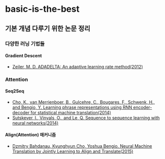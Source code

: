 # basic-is-the-best
## 기본 개념 다루기 위한 논문 정리
### 다양한 러닝 기법들
#### Gradient Descent
* [Zeiler, M. D. ADADELTA: An adaptive learning rate method(2012)](https://arxiv.org/abs/1212.5701)

### Attention
#### Seq2Seq
* [Cho, K., van Merrienboer, B., Gulcehre, C., Bougares, F., Schwenk, H., and Bengio, Y. Learning phrase representations using RNN encoder-decoder for statistical machine translation(2014)](https://arxiv.org/abs/1406.1078)
* [Sutskever, I., Vinyals, O., and Le, Q. Sequence to sequence learning with neural networks(2014)](https://arxiv.org/abs/1409.3215)

#### Align(Attention) 매커니즘
* [Dzmitry Bahdanau, Kyunghyun Cho, Yoshua Bengio. Neural Machine Translation by Jointly Learning to Align and Translate(2015)](https://arxiv.org/abs/1409.0473#:~:text=Neural%20machine%20translation%20is%20a,to%20maximize%20the%20translation%20performance.)
